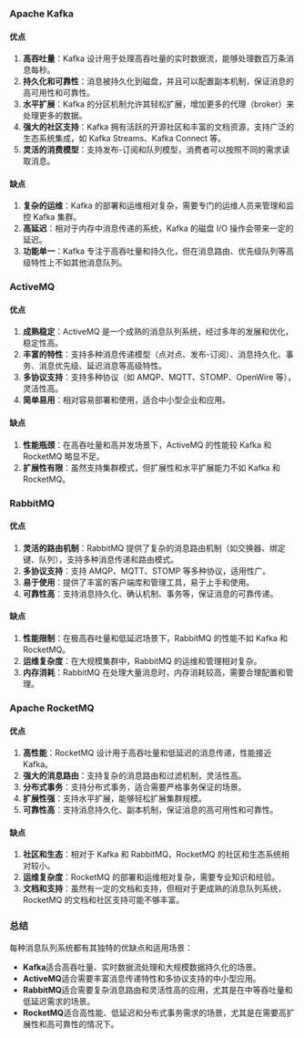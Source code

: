 ### Apache Kafka
#### 优点

1. **高吞吐量**：Kafka 设计用于处理高吞吐量的实时数据流，能够处理数百万条消息每秒。
2. **持久化和可靠性**：消息被持久化到磁盘，并且可以配置副本机制，保证消息的高可用性和可靠性。
3. **水平扩展**：Kafka 的分区机制允许其轻松扩展，增加更多的代理（broker）来处理更多的数据。
4. **强大的社区支持**：Kafka 拥有活跃的开源社区和丰富的文档资源，支持广泛的生态系统集成，如 Kafka Streams、Kafka Connect 等。
5. **灵活的消费模型**：支持发布-订阅和队列模型，消费者可以按照不同的需求读取消息。
#### 缺点

1. **复杂的运维**：Kafka 的部署和运维相对复杂，需要专门的运维人员来管理和监控 Kafka 集群。
2. **高延迟**：相对于内存中消息传递的系统，Kafka 的磁盘 I/O 操作会带来一定的延迟。
3. **功能单一**：Kafka 专注于高吞吐量和持久化，但在消息路由、优先级队列等高级特性上不如其他消息队列。
### ActiveMQ
#### 优点

1. **成熟稳定**：ActiveMQ 是一个成熟的消息队列系统，经过多年的发展和优化，稳定性高。
2. **丰富的特性**：支持多种消息传递模型（点对点、发布-订阅）、消息持久化、事务、消息优先级、延迟消息等高级特性。
3. **多协议支持**：支持多种协议（如 AMQP、MQTT、STOMP、OpenWire 等），灵活性高。
4. **简单易用**：相对容易部署和使用，适合中小型企业和应用。
#### 缺点

1. **性能瓶颈**：在高吞吐量和高并发场景下，ActiveMQ 的性能较 Kafka 和 RocketMQ 略显不足。
2. **扩展性有限**：虽然支持集群模式，但扩展性和水平扩展能力不如 Kafka 和 RocketMQ。
### RabbitMQ
#### 优点

1. **灵活的路由机制**：RabbitMQ 提供了复杂的消息路由机制（如交换器、绑定键、队列），支持多种消息传递和路由模式。
2. **多协议支持**：支持 AMQP、MQTT、STOMP 等多种协议，适用性广。
3. **易于使用**：提供了丰富的客户端库和管理工具，易于上手和使用。
4. **可靠性高**：支持消息持久化、确认机制、事务等，保证消息的可靠传递。
#### 缺点

1. **性能限制**：在极高吞吐量和低延迟场景下，RabbitMQ 的性能不如 Kafka 和 RocketMQ。
2. **运维复杂度**：在大规模集群中，RabbitMQ 的运维和管理相对复杂。
3. **内存消耗**：RabbitMQ 在处理大量消息时，内存消耗较高，需要合理配置和管理。
### Apache RocketMQ
#### 优点

1. **高性能**：RocketMQ 设计用于高吞吐量和低延迟的消息传递，性能接近 Kafka。
2. **强大的消息路由**：支持复杂的消息路由和过滤机制，灵活性高。
3. **分布式事务**：支持分布式事务，适合需要严格事务保证的场景。
4. **扩展性强**：支持水平扩展，能够轻松扩展集群规模。
5. **可靠性高**：支持消息持久化、副本机制，保证消息的高可用性和可靠性。
#### 缺点

1. **社区和生态**：相对于 Kafka 和 RabbitMQ，RocketMQ 的社区和生态系统相对较小。
2. **运维复杂度**：RocketMQ 的部署和运维相对复杂，需要专业知识和经验。
3. **文档和支持**：虽然有一定的文档和支持，但相对于更成熟的消息队列系统，RocketMQ 的文档和社区支持可能不够丰富。
### 总结
每种消息队列系统都有其独特的优缺点和适用场景：

- **Kafka**适合高吞吐量、实时数据流处理和大规模数据持久化的场景。
- **ActiveMQ**适合需要丰富消息传递特性和多协议支持的中小型应用。
- **RabbitMQ**适合需要复杂消息路由和灵活性高的应用，尤其是在中等吞吐量和低延迟需求的场景。
- **RocketMQ**适合高性能、低延迟和分布式事务需求的场景，尤其是在需要高扩展性和高可靠性的情况下。

